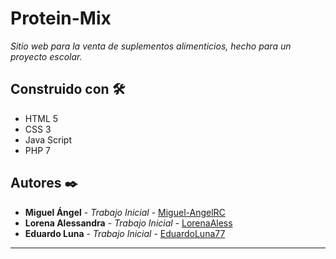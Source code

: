 # Protein-Mix

_Sitio web para la venta de suplementos alimenticios, hecho para un proyecto escolar._

## Construido con 🛠️

* HTML 5
* CSS 3
* Java Script
* PHP 7

## Autores ✒️

* **Miguel Ángel** - *Trabajo Inicial* - [Miguel-AngelRC](https://github.com/Miguel-AngelRC)
* **Lorena Alessandra** - *Trabajo Inicial* - [LorenaAless](https://github.com/LorenaAless)
* **Eduardo Luna** - *Trabajo Inicial* - [EduardoLuna77](https://github.com/EduardoLuna77)

---
